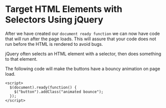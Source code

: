 # Target HTML Elements with Selectors Using jQuery
After we have created our `document ready function` we can now have code that will run after the page loads. This will assure that your code does not run before the HTML is rendered to avoid bugs.

jQuery often selects an HTML element with a selector, then does something to that element.

The following code will make the buttons have a bouncy animation on page load.

```
<script>
  $(document).ready(function() {
    $("button").addClass("animated bounce");
  });
</script>
```
